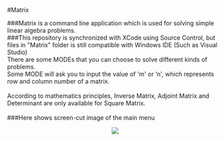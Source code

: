 #Matrix

###Matrix is a command line application which is used for solving simple linear algebra problems.<br>
###This repository is synchronized with XCode using Source Control, but files in "Matrix" folder is still compatible with Windows IDE (Such as Visual Studio)<br>
There are some MODEs that you can choose to solve different kinds of problems.<br>
Some MODE will ask you to input the value of 'm' or ‘n', which represents row and column number of a matrix.<br><br>
According to mathematics principles, Inverse Matrix, Adjoint Matrix and Determinant are only available for Square Matrix.<br><br>
###Here shows screen-cut image of the main menu<br>
<div align=center>
<img src="https://github.com/YanzheL/Matrix_OSX/blob/master/main_menu.png">
</div>
